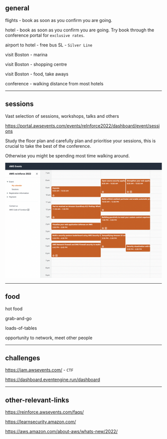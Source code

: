 ## general

flights - book as soon as you confirm you are going.

hotel - book as soon as you confirm you are going. Try book through the conference portal for `exclusive rates`.

airport to hotel - free bus SL - `Silver Line`

visit Boston - marina

visit Boston - shopping centre

visit Boston - food, take aways

conference - walking distance from most hotels

----

## sessions

Vast selection of sessions, workshops, talks and others

<https://portal.awsevents.com/events/reInforce2022/dashboard/event/sessions>

Study the floor plan and carefully plan and prioritise your sessions, this is crucial to take the best of the conference.

Otherwise you might be spending most time walking around.

![antonio-feijao-aws-reinforce-2022](/assets/images/antonio-feijao-aws-reinforce-2022.png)

----

## food

hot food

grab-and-go

loads-of-tables

opportunity to network, meet other people

----

## challenges

<https://jam.awsevents.com/> - `CTF`

<https://dashboard.eventengine.run/dashboard>

----

## other-relevant-links

<https://reinforce.awsevents.com/faqs/>

<https://learnsecurity.amazon.com/>

<https://aws.amazon.com/about-aws/whats-new/2022/>
